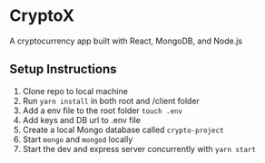 # CryptoX
A cryptocurrency app built with React, MongoDB, and Node.js


## Setup Instructions

1) Clone repo to local machine
2) Run `yarn install` in both root and /client folder
3) Add a env file to the root folder `touch .env`
4) Add keys and DB url to .env file 
5) Create a local Mongo database called `crypto-project`
6) Start `mongo` and `mongod` locally
7) Start the dev and express server concurrently with `yarn start`
